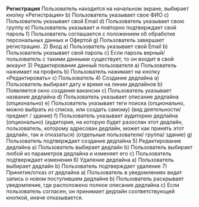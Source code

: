 **Регистрация**
Пользователь находится на начальном экране, выбирает кнопку «Регистрация»
b)	Пользователь указывает свое ФИО
c)	Пользователь указывает свой Email
d)	Пользователь указывает свою группу
e)	Пользователь указывает и повторно подтверждает свой пароль
f)	Пользователь соглашается с положением об обработке персональных данных и Офертой
g)	Пользователь завершает регистрацию.
2)	Вход 
a)	Пользователь указывает свой Email
b)	Пользователь указывает свой пароль
c)	Если пароль верный/пользователь с такими данными существует, то он входит в свой аккаунт
3)	Редактирование данный пользователя
a)	Пользователь нажимает на профиль
b)	Пользователь нажимает на кнопку «Редактировать»
c)	Пользователь 
4)	Создание дедлайна 
a)	Пользователь выбирает дату и время на линии дедлайнов
b)	Появляется окно создания вакансии
c)	Пользователь указывает название дедлайна
d)	Пользователь указывает описание дедлайна (опционально)
e)	Пользователь указывает теги поиска (опционально, можно выбрать из списка, или создать самому) (вид деятельности/ предмет / здание)
f)	Пользователь указывает аудиторию дедлайна (опционально) (аудитория, на которую будет разослан этот дедлайн, пользователь, которому адресован дедлайн, может как принять этот дедлайн, так и отказаться) (отдельные пользователи/ группа/ здание)
g)	Пользователь подтверждает создание дедлайна
5)	Редактирование дедлайна 
a)	Пользователь выбирает дедлайн 
b)	Пользователь выбирает любой из параметров дедлайна и изменяет его
c)	Пользователь подтверждает изменения
6)	Удаление дедлайна
a)	Пользователь выбирает дедлайн 
b)	Пользователь подтверждает удаление
7)	Принятие/отказ от дедлайна 
a)	Пользователь в уведомлениях видит запись о новом поступившем дедлайне
b)	Пользователь раскрывает уведомление, где расположено полное описание дедлайна
c)	Если пользователь согласен, он принимает дедлайн соответствующей кнопкой, иначе отказывается.

